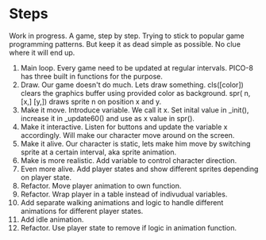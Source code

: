 # Steps

Work in progress. A game, step by step. Trying to stick to popular game programming patterns.
But keep it as dead simple as possible. No clue where it will end up.

1. Main loop. Every game need to be updated at regular intervals. PICO-8 has three built in functions for the purpose.
2. Draw. Our game doesn't do much. Lets draw something. cls([color]) clears the graphics buffer using provided color as background. spr( n, [x,] [y,]) draws sprite n on position x and y.
3. Make it move. Introduce variable. We call it x. Set inital value in \_init(), increase it in \_update60() and use as x value in spr().
4. Make it interactive. Listen for buttons and update the variable x accordingly. Will make our character move around on the screen.
5. Make it alive. Our character is static, lets make him move by switching sprite at a certain interval, aka sprite animation.
6. Make is more realistic. Add variable to control character direction.
7. Even more alive. Add player states and show different sprites depending on player state.
8. Refactor. Move player animation to own function.
9. Refactor. Wrap player in a table instead of indivudual variables.
10. Add separate walking animations and logic to handle different animations for different player states.
11. Add idle animation.
12. Refactor. Use player state to remove if logic in animation function.
